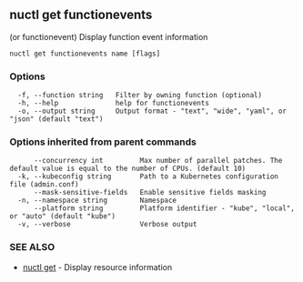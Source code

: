 ## nuctl get functionevents

(or functionevent) Display function event information

```
nuctl get functionevents name [flags]
```

### Options

```
  -f, --function string   Filter by owning function (optional)
  -h, --help              help for functionevents
  -o, --output string     Output format - "text", "wide", "yaml", or "json" (default "text")
```

### Options inherited from parent commands

```
      --concurrency int         Max number of parallel patches. The default value is equal to the number of CPUs. (default 10)
  -k, --kubeconfig string       Path to a Kubernetes configuration file (admin.conf)
      --mask-sensitive-fields   Enable sensitive fields masking
  -n, --namespace string        Namespace
      --platform string         Platform identifier - "kube", "local", or "auto" (default "kube")
  -v, --verbose                 Verbose output
```

### SEE ALSO

* [nuctl get](nuctl_get.md)	 - Display resource information

